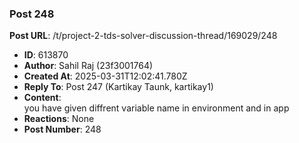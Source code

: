 ### Post 248
**Post URL**: /t/project-2-tds-solver-discussion-thread/169029/248
- **ID**: 613870
- **Author**: Sahil Raj  (23f3001764)
- **Created At**: 2025-03-31T12:02:41.780Z
- **Reply To**: Post 247 (Kartikay Taunk, kartikay1)
- **Content**:  
  you have given diffrent variable name in environment and in app
- **Reactions**: None
- **Post Number**: 248

